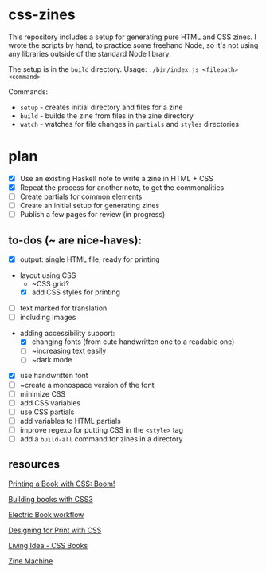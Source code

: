 # css-zines

This repository includes a setup for generating pure HTML and CSS zines.
I wrote the scripts by hand, to practice some freehand Node, so it's not using
any libraries outside of the standard Node library.

The setup is in the `build` directory.
Usage: `./bin/index.js <filepath> <command>`

Commands:
- `setup` - creates initial directory and files for a zine
- `build` - builds the zine from files in the zine directory
- `watch` - watches for file changes in `partials` and `styles` directories

# plan

- [x] Use an existing Haskell note to write a zine in HTML + CSS
- [x] Repeat the process for another note, to get the commonalities
- [ ] Create partials for common elements
- [ ] Create an initial setup for generating zines
- [ ] Publish a few pages for review (in progress)

## to-dos (~ are nice-haves):
- [x] output: single HTML file, ready for printing
- layout using CSS
    - ~CSS grid?
    - [x] add CSS styles for printing
- [ ] text marked for translation
- [ ] including images
- adding accessibility support:
    - [x] changing fonts (from cute handwritten one to a readable one)
    - [ ] ~increasing text easily
    - [ ] ~dark mode
- [x] use handwritten font
- [ ] ~create a monospace version of the font
- [ ] minimize CSS
- [ ] add CSS variables
- [ ] use CSS partials
- [ ] add variables to HTML partials
- [ ] improve regexp for putting CSS in the `<style>` tag
- [ ] add a `build-all` command for zines in a directory

## resources

[Printing a Book with CSS: Boom!](https://alistapart.com/article/boom/)

[Building books with CSS3](https://alistapart.com/article/building-books-with-css3/)

[Electric Book workflow](https://electricbookworks.github.io/electric-book/)

[Designing for Print with CSS](https://www.smashingmagazine.com/2015/01/designing-for-print-with-css/)

[Living Idea - CSS Books](https://books.idea.whatwg.org/)

[Zine Machine](https://zine-machine.glitch.me/)